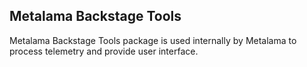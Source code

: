 ## Metalama Backstage Tools

Metalama Backstage Tools package is used internally by Metalama to process telemetry and provide user interface.